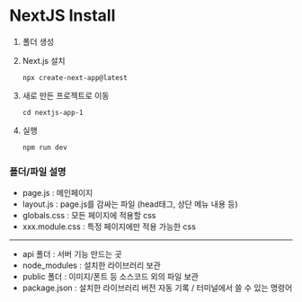 # NextJS Install

1. 폴더 생성
2. Next.js 설치

   ```shell
   npx create-next-app@latest
   ```

3. 새로 만든 프로젝트로 이동
   ```shell
   cd nextjs-app-1
   ```
4. 실행
   ```shell
   npm run dev
   ```

### 폴더/파일 설명

- page.js : 메인페이지
- layout.js : page.js를 감싸는 파일 (head태그, 상단 메뉴 내용 등)
- globals.css : 모든 페이지에 적용할 css
- xxx.module.css : 특정 페이지에만 적용 가능한 css

---

- api 폴더 : 서버 기능 만드는 곳
- node_modules : 설치한 라이브러리 보관
- public 폴더 : 이미지/폰트 등 소스코드 외의 파일 보관
- package.json : 설치한 라이브러리 버전 자동 기록 / 터미널에서 쓸 수 있는 명령어
